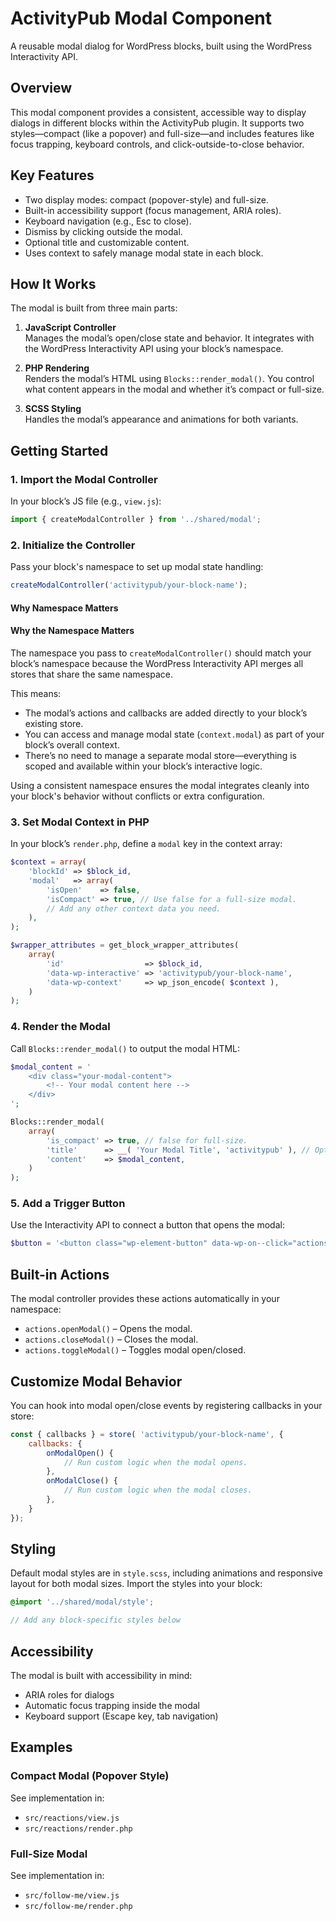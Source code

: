 # ActivityPub Modal Component

A reusable modal dialog for WordPress blocks, built using the WordPress Interactivity API.

## Overview

This modal component provides a consistent, accessible way to display dialogs in different blocks within the ActivityPub plugin. It supports two styles—compact (like a popover) and full-size—and includes features like focus trapping, keyboard controls, and click-outside-to-close behavior.

## Key Features

- Two display modes: compact (popover-style) and full-size.
- Built-in accessibility support (focus management, ARIA roles).
- Keyboard navigation (e.g., Esc to close).
- Dismiss by clicking outside the modal.
- Optional title and customizable content.
- Uses context to safely manage modal state in each block.

## How It Works

The modal is built from three main parts:

1. **JavaScript Controller**  
   Manages the modal’s open/close state and behavior. It integrates with the WordPress Interactivity API using your block’s namespace.

2. **PHP Rendering**  
   Renders the modal’s HTML using `Blocks::render_modal()`. You control what content appears in the modal and whether it’s compact or full-size.

3. **SCSS Styling**  
   Handles the modal’s appearance and animations for both variants.

## Getting Started

### 1. Import the Modal Controller

In your block’s JS file (e.g., `view.js`):

```js
import { createModalController } from '../shared/modal';
```

### 2. Initialize the Controller

Pass your block's namespace to set up modal state handling:

```js
createModalController('activitypub/your-block-name');
```

#### Why Namespace Matters

#### Why the Namespace Matters

The namespace you pass to `createModalController()` should match your block’s namespace because the WordPress Interactivity API merges all stores that share the same namespace.

This means:

* The modal’s actions and callbacks are added directly to your block’s existing store.
* You can access and manage modal state (`context.modal`) as part of your block’s overall context.
* There’s no need to manage a separate modal store—everything is scoped and available within your block’s interactive logic.

Using a consistent namespace ensures the modal integrates cleanly into your block's behavior without conflicts or extra configuration.

### 3. Set Modal Context in PHP

In your block’s `render.php`, define a `modal` key in the context array:

```php
$context = array(
    'blockId' => $block_id,
    'modal'   => array(
        'isOpen'    => false,
        'isCompact' => true, // Use false for a full-size modal.
        // Add any other context data you need.
    ),
);

$wrapper_attributes = get_block_wrapper_attributes(
    array(
        'id'                  => $block_id,
        'data-wp-interactive' => 'activitypub/your-block-name',
        'data-wp-context'     => wp_json_encode( $context ),
    )
);
```

### 4. Render the Modal

Call `Blocks::render_modal()` to output the modal HTML:

```php
$modal_content = '
    <div class="your-modal-content">
        <!-- Your modal content here -->
    </div>
';

Blocks::render_modal(
    array(
        'is_compact' => true, // false for full-size.
        'title'      => __( 'Your Modal Title', 'activitypub' ), // Optional; used in full-size modals.
        'content'    => $modal_content,
    )
);
```

### 5. Add a Trigger Button

Use the Interactivity API to connect a button that opens the modal:

```php
$button = '<button class="wp-element-button" data-wp-on--click="actions.toggleModal">Open Modal</button>';
```

## Built-in Actions

The modal controller provides these actions automatically in your namespace:

* `actions.openModal()` – Opens the modal.
* `actions.closeModal()` – Closes the modal.
* `actions.toggleModal()` – Toggles modal open/closed.

## Customize Modal Behavior

You can hook into modal open/close events by registering callbacks in your store:

```js
const { callbacks } = store( 'activitypub/your-block-name', {
    callbacks: {
        onModalOpen() {
            // Run custom logic when the modal opens.
        },
        onModalClose() {
            // Run custom logic when the modal closes.
        },
    }
});
```

## Styling

Default modal styles are in `style.scss`, including animations and responsive layout for both modal sizes. Import the styles into your block:

```scss
@import '../shared/modal/style';

// Add any block-specific styles below
```

## Accessibility

The modal is built with accessibility in mind:

* ARIA roles for dialogs
* Automatic focus trapping inside the modal
* Keyboard support (Escape key, tab navigation)

## Examples

### Compact Modal (Popover Style)

See implementation in:

* `src/reactions/view.js`
* `src/reactions/render.php`

### Full-Size Modal

See implementation in:

* `src/follow-me/view.js`
* `src/follow-me/render.php`
